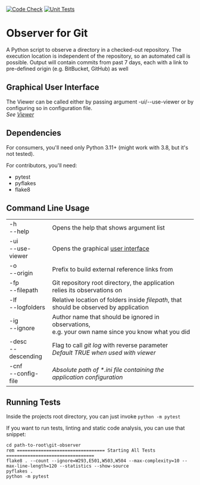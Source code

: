 [![Code Check](https://github.com/worstprgr/git-observer/actions/workflows/codecheck.yml/badge.svg)](https://github.com/worstprgr/git-observer/actions/workflows/codecheck.yml)
[![Unit Tests](https://github.com/worstprgr/git-observer/actions/workflows/unittest.yml/badge.svg)](https://github.com/worstprgr/git-observer/actions/workflows/unittest.yml) 

# Observer for Git 

A Python script to observe a directory in a checked-out repository.
The execution location is independent of the repository, so an automated call is possible.
Output will contain commits from past 7 days, each with a link to pre-defined origin (e.g. BitBucket, GitHub) as well

## Graphical User Interface
The Viewer can be called either by passing argument -ui/--use-viewer or by configuring so in configuration file.  
_See [Viewer](./doc/Viewer.md)_

## Dependencies
For consumers, you'll need only Python 3.11+ (might work with 3.8, but it's not tested).  

For contributors, you'll need:  
- pytest
- pyflakes
- flake8

## Command Line Usage

|                       |                                                                                                       |
|-----------------------|-------------------------------------------------------------------------------------------------------|
| -h<br>--help          | Opens the help that shows argument list                                                               |
| -ui<br/>--use-viewer  | Opens the graphical [user interface](./doc/Viewer.md)                                                 |
| -o<br>--origin        | Prefix to build external reference links from                                                         |
| -fp<br>--filepath     | Git repository root directory, the application relies its observations on                             |
| -lf<br>--logfolders   | Relative location of folders inside _filepath_, that should be observed by application                |
| -ig<br>--ignore       | Author name that should be ignored in observations,<br>e.g. your own name since you know what you did |
| -desc<br>--descending | Flag to call _git log_ with reverse parameter<br>_Default TRUE when used with viewer_                 |
| -cnf<br>--config-file | _Absolute path of *.ini file containing the application configuration_                                |

## Running Tests
Inside the projects root directory, you can just invoke `python -m pytest`  

If you want to run tests, linting and static code analysis, you can use that snippet:  
```commandline
cd path-to-root\git-observer
rem ================================= Starting All Tests =================================
flake8 . --count --ignore=W293,E501,W503,W504 --max-complexity=10 --max-line-length=120 --statistics --show-source
pyflakes .
python -m pytest
```
